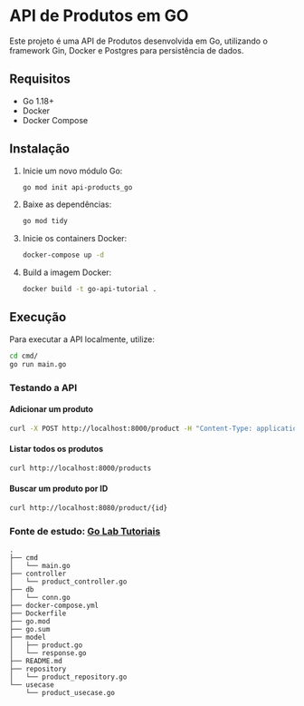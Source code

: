 # API de Produtos em GO

Este projeto é uma API de Produtos desenvolvida em Go, utilizando o framework Gin, Docker e Postgres para persistência de dados.

## Requisitos

- Go 1.18+
- Docker
- Docker Compose

## Instalação

1. Inicie um novo módulo Go:

   ```bash
   go mod init api-products_go
   ```
2. Baixe as dependências:

   ```bash
   go mod tidy
   ```
3. Inicie os containers Docker:

   ```bash
   docker-compose up -d
   ```
4. Build a imagem Docker:

   ```bash
   docker build -t go-api-tutorial .
   ```
## Execução

Para executar a API localmente, utilize:

```bash
cd cmd/
go run main.go
```

### Testando a API

#### Adicionar um produto

```bash
curl -X POST http://localhost:8000/product -H "Content-Type: application/json" -d '{ "nome": "Product 1", "price":100}'
```

#### Listar todos os produtos

```bash
curl http://localhost:8000/products
```

#### Buscar um produto por ID

```bash
curl http://localhost:8080/product/{id}
```

### Fonte de estudo: [Go Lab Tutoriais](https://www.youtube.com/watch?v=3p4mpId_ZU8)

```
.
├── cmd
│   └── main.go
├── controller
│   └── product_controller.go
├── db
│   └── conn.go
├── docker-compose.yml
├── Dockerfile
├── go.mod
├── go.sum
├── model
│   ├── product.go
│   └── response.go
├── README.md
├── repository
│   └── product_repository.go
└── usecase
    └── product_usecase.go
```
